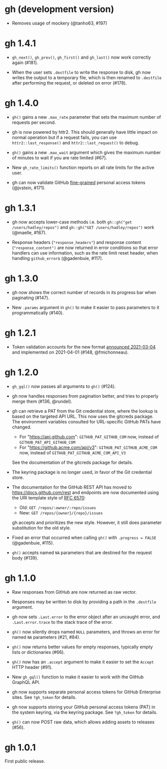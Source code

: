 # gh (development version)

* Removes usage of mockery (@tanho63, #197)

# gh 1.4.1

* `gh_next()`, `gh_prev()`, `gh_first()` and `gh_last()`
  now work correctly again (#181).

* When the user sets `.destfile` to write the response to disk, gh now
  writes the output to a temporary file, which is then renamed to
  `.destfile` after performing the request, or deleted on error (#178).

# gh 1.4.0

* `gh()` gains a new `.max_rate` parameter that sets the maximum number of
  requests per second.

* gh is now powered by httr2. This should generally have little impact on normal
  operation but if a request fails, you can use `httr2::last_response()` and
  `httr2::last_request()` to debug.

* `gh()` gains a new `.max_wait` argument which gives the maximum number of
  minutes to wait if you are rate limited (#67).

* New `gh_rate_limits()` function reports on all rate limits for the active
  user.

* gh can now validate GitHub
  [fine-grained](https://github.blog/2022-10-18-introducing-fine-grained-personal-access-tokens-for-github/)
  personal access tokens (@jvstein, #171).

# gh 1.3.1

* gh now accepts lower-case methods i.e. both `gh::gh("get /users/hadley/repos")` and `gh::gh("GET /users/hadley/repos")` work (@maelle, #167).

* Response headers (`"response_headers"`) and response content
  (`"response_content")` are now returned in error conditions so that error
  handlers can use information, such as the rate limit reset header, when
  handling `github_error`s (@gadenbuie, #117).

# gh 1.3.0

* gh now shows the correct number of records in its progress bar when
  paginating (#147).

* New `.params` argument in `gh()` to make it easier to pass parameters to
  it programmatically (#140).

# gh 1.2.1

* Token validation accounts for the new format
  [announced 2021-03-04 ](https://github.blog/changelog/2021-03-04-authentication-token-format-updates/)
  and implemented on 2021-04-01 (#148, @fmichonneau).

# gh 1.2.0

* `gh_gql()` now passes all arguments to `gh()` (#124).

* gh now handles responses from pagination better, and tries to properly
  merge them (#136, @rundel).

* gh can retrieve a PAT from the Git credential store, where the lookup is
  based on the targeted API URL. This now uses the gitcreds package. The
  environment variables consulted for URL-specific GitHub PATs have changed.
  - For "https://api.github.com": `GITHUB_PAT_GITHUB_COM` now, instead of
    `GITHUB_PAT_API_GITHUB_COM`
  - For "https://github.acme.com/api/v3": `GITHUB_PAT_GITHUB_ACME_COM` now,
    instead of `GITHUB_PAT_GITHUB_ACME_COM_API_V3`

  See the documentation of the gitcreds package for details.

* The keyring package is no longer used, in favor of the Git credential
  store.

* The documentation for the GitHub REST API has moved to
  <https://docs.github.com/rest> and endpoints are now documented using
  the URI template style of [RFC 6570](https://www.rfc-editor.org/rfc/rfc6570):
  - Old: `GET /repos/:owner/:repo/issues`
  - New: `GET /repos/{owner}/{repo}/issues`

  gh accepts and prioritizes the new style. However, it still does parameter
  substitution for the old style.

* Fixed an error that occurred when calling `gh()` with `.progress = FALSE`
  (@gadenbuie, #115).

* `gh()` accepts named `NA` parameters that are destined for the request
  body (#139).

# gh 1.1.0

* Raw responses from GitHub are now returned as raw vector.

* Responses may be written to disk by providing a path in the `.destfile`
  argument.

* gh now sets `.Last.error` to the error object after an uncaught error,
  and `.Last.error.trace` to the stack trace of the error.

* `gh()` now silently drops named `NULL` parameters, and throws an
  error for named `NA` parameters (#21, #84).

* `gh()` now returns better values for empty responses, typically empty
  lists or dictionaries (#66).

* `gh()` now has an `.accept` argument to make it easier to set the
  `Accept` HTTP header (#91).

* New `gh_gql()` function to make it easier to work with the GitHub
  GraphQL API.

* gh now supports separate personal access tokens for GitHub Enterprise
  sites. See `?gh_token` for details.

* gh now supports storing your GitHub personal access tokens (PAT) in the
  system keyring, via the keyring package. See `?gh_token` for details.

* `gh()` can now POST raw data, which allows adding assets to releases (#56).

# gh 1.0.1

First public release.
